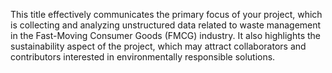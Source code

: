 
This title effectively communicates the primary focus of your project, which is collecting and analyzing unstructured data related to waste management in the Fast-Moving Consumer Goods (FMCG) industry. It also highlights the sustainability aspect of the project, which may attract collaborators and contributors interested in environmentally responsible solutions.
